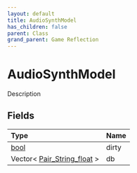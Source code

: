```yaml
---
layout: default
title: AudioSynthModel
has_children: false
parent: Class
grand_parent: Game Reflection
---
```

# AudioSynthModel
Description 

## Fields

| Type | Name |
|:-------------|:--------------|
| [bool](/docs/game-reflection/components/bool) | dirty |
| Vector< [Pair_String_float](/docs/game-reflection/classes/pair__string_float) > | db |


